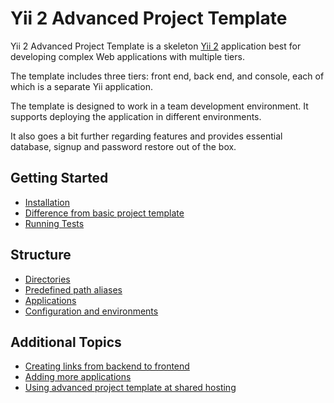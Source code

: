 Yii 2 Advanced Project Template
===============================

Yii 2 Advanced Project Template is a skeleton [Yii 2](http://www.yiiframework.com/) application best for
developing complex Web applications with multiple tiers.

The template includes three tiers: front end, back end, and console, each of which
is a separate Yii application.

The template is designed to work in a team development environment. It supports
deploying the application in different environments.

It also goes a bit further regarding features and provides essential database, signup and password
restore out of the box.

Getting Started
---------------

* [Installation](start-installation.md)
* [Difference from basic project template](start-comparison.md)
* [Running Tests](start-testing.md)

Structure
---------

* [Directories](structure-directories.md)
* [Predefined path aliases](structure-path-aliases.md)
* [Applications](structure-applications.md)
* [Configuration and environments](structure-environments.md)

Additional Topics
-----------------

* [Creating links from backend to frontend](topic-link-backend-frontend.md)
* [Adding more applications](topic-adding-more-apps.md)
* [Using advanced project template at shared hosting](topic-shared-hosting.md)
